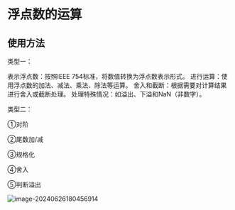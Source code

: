 # 浮点数的运算



## 使用方法

类型一：

表示浮点数：按照IEEE 754标准，将数值转换为浮点数表示形式。
进行运算：使用浮点数的加法、减法、乘法、除法等运算。
舍入和截断：根据需要对计算结果进行舍入或截断处理。
处理特殊情况：如溢出、下溢和NaN（非数字）。

类型二：

①对阶

②尾数加/减

③规格化

④舍入

⑤判断溢出

![image-20240626180456914](../TyporaImage/计算机组成原理图片/image-20240626180456914.png)